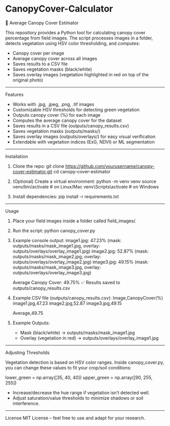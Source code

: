 # CanopyCover-Calculator

🌱 Average Canopy Cover Estimator

This repository provides a Python tool for calculating canopy cover percentage from field images.
The script processes images in a folder, detects vegetation using HSV color thresholding, and computes:

- Canopy cover per image
- Average canopy cover across all images
- Saves results to a CSV file
- Saves vegetation masks (black/white)
- Saves overlay images (vegetation highlighted in red on top of the original photo)

---

Features
- Works with .jpg, .jpeg, .png, .tif images
- Customizable HSV thresholds for detecting green vegetation
- Outputs canopy cover (%) for each image
- Computes the average canopy cover for the dataset
- Saves results in a CSV file (outputs/canopy_results.csv)
- Saves vegetation masks (outputs/masks/)
- Saves overlay images (outputs/overlays/) for easy visual verification
- Extendable with vegetation indices (ExG, NDVI) or ML segmentation

---

Installation

1. Clone the repo:
   git clone https://github.com/yourusername/canopy-cover-estimator.git
   cd canopy-cover-estimator

2. (Optional) Create a virtual environment:
   python -m venv venv
   source venv/bin/activate   # on Linux/Mac
   venv\Scripts\activate      # on Windows

3. Install dependencies:
   pip install -r requirements.txt

---

Usage

1. Place your field images inside a folder called field_images/.

2. Run the script:
   python canopy_cover.py

3. Example console output:
   image1.jpg: 47.23% (mask: outputs/masks/mask_image1.jpg, overlay: outputs/overlays/overlay_image1.jpg)
   image2.jpg: 52.87% (mask: outputs/masks/mask_image2.jpg, overlay: outputs/overlays/overlay_image2.jpg)
   image3.jpg: 49.15% (mask: outputs/masks/mask_image3.jpg, overlay: outputs/overlays/overlay_image3.jpg)

   Average Canopy Cover: 49.75%
   ✅ Results saved to outputs/canopy_results.csv

4. Example CSV file (outputs/canopy_results.csv):
   Image,CanopyCover(%)
   image1.jpg,47.23
   image2.jpg,52.87
   image3.jpg,49.15

   Average,49.75

5. Example Outputs:
   - Mask (black/white) → outputs/masks/mask_image1.jpg
   - Overlay (vegetation in red) → outputs/overlays/overlay_image1.jpg

---

Adjusting Thresholds

Vegetation detection is based on HSV color ranges.
Inside canopy_cover.py, you can change these values to fit your crop/soil conditions:

lower_green = np.array([35, 40, 40])
upper_green = np.array([90, 255, 255])

- Increase/decrease the hue range if vegetation isn’t detected well.
- Adjust saturation/value thresholds to minimize shadows or soil interference.

---

License
MIT License – feel free to use and adapt for your research.

